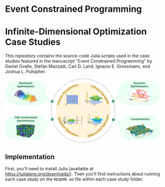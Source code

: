 # Event Constrained Programming
# Infinite-Dimensional Optimization Case Studies
This repository contains the source-code Julia scripts used in the case studies 
featured in the manuscript "Event Constrained Programming" by Daniel Ovalle, Stefan Mazzadi, Carl D. Laird, Ignacio E. Grossmann, and Joshua L. Pulsipher.

![abstraction](abstraction.png)

## Implementation
First, you'll need to install Julia (available at https://julialang.org/downloads/).
Then you'll find instructions about running each case study on the `README.md` 
file within each case study folder.